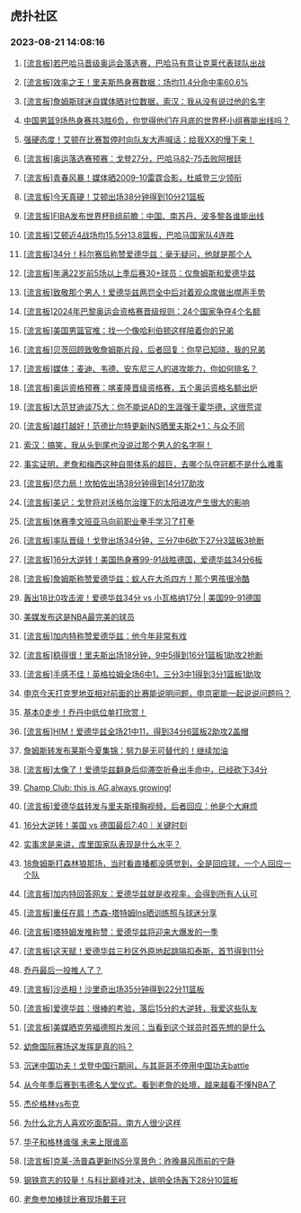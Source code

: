 ## 虎扑社区 
### 2023-08-21 14:08:16

1. [[流言板]若巴哈马晋级奥运会落选赛，巴哈马有意让克莱代表球队出战](https://bbs.hupu.com/61768178.html)

2. [[流言板]效率之王！里夫斯热身赛数据：场均11.4分命中率60.6%](https://bbs.hupu.com/61768312.html)

3. [[流言板]詹姆斯球迷自媒体晒对位数据，索汉：我从没有说过他的名字](https://bbs.hupu.com/61769156.html)

4. [中国男篮9场热身赛共3胜6负，你觉得他们在月底的世界杯小组赛能出线吗？](https://bbs.hupu.com/61769092.html)

5. [强硬态度！艾顿在比赛暂停时向队友大声喊话：给我XX的慢下来！](https://bbs.hupu.com/61768808.html)

6. [[流言板]奥运落选赛预赛：戈登27分，巴哈马82-75击败阿根廷](https://bbs.hupu.com/61767705.html)

7. [[流言板]青春风暴！媒体晒2009-10雷霆合影，杜威登三少领衔](https://bbs.hupu.com/61768418.html)

8. [[流言板]今天真硬！艾顿出场38分钟得到10分21篮板](https://bbs.hupu.com/61767815.html)

9. [[流言板]FIBA发布世界杯B组前瞻：中国、南苏丹、波多黎各谁能出线](https://bbs.hupu.com/61768172.html)

10. [[流言板]艾顿近4战场均15.5分13.8篮板，巴哈马国家队4连胜](https://bbs.hupu.com/61768822.html)

11. [[流言板]34分！科尔赛后称赞爱德华兹：毫无疑问，他就是那个人](https://bbs.hupu.com/61765776.html)

12. [[流言板]年满22岁前5场以上季后赛30+球员：仅詹姆斯和爱德华兹](https://bbs.hupu.com/61766295.html)

13. [[流言板]致敬那个男人！爱德华兹两罚全中后对着观众席做出噤声手势](https://bbs.hupu.com/61765756.html)

14. [[流言板]2024年巴黎奥运会资格赛晋级规则：24个国家争夺4个名额](https://bbs.hupu.com/61769614.html)

15. [[流言板]美国男篮官推：找一个像哈利伯顿这样陪着你的兄弟](https://bbs.hupu.com/61765635.html)

16. [[流言板]贝茨回顾致敬詹姆斯片段，后者回复：你早已知晓，我的兄弟](https://bbs.hupu.com/61765866.html)

17. [[流言板]媒体：麦迪、韦德、安东尼三人的进攻能力，你如何排名？](https://bbs.hupu.com/61768510.html)

18. [[流言板]奥运资格预赛：喀麦隆晋级资格赛，五个奥运资格名额出炉](https://bbs.hupu.com/61768639.html)

19. [[流言板]大范甘迪谈75大：你不能说AD的生涯强于霍华德，这很荒谬](https://bbs.hupu.com/61767152.html)

20. [[流言板]越打越好！范德比尔特更新INS晒里夫斯2+1：与众不同](https://bbs.hupu.com/61766561.html)

21. [索汉：搞笑，我从头到尾也没说过那个男人的名字啊！](https://bbs.hupu.com/61766903.html)

22. [事实证明，老詹和梅西这种自带体系的超巨，去哪个队夺冠都不是什么难事](https://bbs.hupu.com/61769225.html)

23. [[流言板]尽力局！坎帕佐出场38分钟得到14分17助攻](https://bbs.hupu.com/61767960.html)

24. [[流言板]美记：戈登将对沃格尔治理下的太阳进攻产生很大的影响](https://bbs.hupu.com/61768334.html)

25. [[流言板]休赛季文班亚马向前职业拳手学习了打拳](https://bbs.hupu.com/61766264.html)

26. [[流言板]率队晋级！戈登出场34分钟，三分7中6砍下27分3篮板3抢断](https://bbs.hupu.com/61767747.html)

27. [[流言板]16分大逆转！美国热身赛99-91战胜德国，爱德华兹34分6板](https://bbs.hupu.com/61764877.html)

28. [[流言板]詹姆斯称赞爱德华兹：蚁人在大杀四方！那个男孩很冷酷](https://bbs.hupu.com/61765202.html)

29. [轰出18比0攻击波！爱德华兹34分 vs 小瓦格纳17分 | 美国99-91德国](https://bbs.hupu.com/61765248.html)

30. [美媒发布这是NBA最完美的球员](https://bbs.hupu.com/61768197.html)

31. [[流言板]加内特称赞爱德华兹：他今年非常有戏](https://bbs.hupu.com/61766387.html)

32. [[流言板]稳得很！里夫斯出场18分钟，9中5得到16分1篮板1助攻2抢断](https://bbs.hupu.com/61764976.html)

33. [[流言板]手感不佳！英格拉姆全场6中1，三分3中1得到3分1篮板1助攻](https://bbs.hupu.com/61765076.html)

34. [申京今天打克罗地亚相对前面的比赛能说明问题，申京密能一起说说问题吗？](https://bbs.hupu.com/61766852.html)

35. [基本0走步！乔丹中低位单打欣赏！](https://bbs.hupu.com/61768402.html)

36. [[流言板]HIM！爱德华兹全场21中11，得到34分6篮板2助攻2盖帽](https://bbs.hupu.com/61764963.html)

37. [詹姆斯转发布莱斯今夏集锦：努力是无可替代的！继续加油](https://bbs.hupu.com/61765232.html)

38. [[流言板]太像了！爱德华兹翻身后仰滞空折叠出手命中，已经砍下34分](https://bbs.hupu.com/61764773.html)

39. [Champ Club: this is AG,always growing!](https://bbs.hupu.com/61764398.html)

40. [[流言板]爱德华兹转发与里夫斯撞胸视频，后者回应：他是个大麻烦](https://bbs.hupu.com/61770000.html)

41. [16分大逆转！美国 vs 德国最后7:40｜关键时刻](https://bbs.hupu.com/61765798.html)

42. [实事求是来讲，库里国家队表现是什么水平？](https://bbs.hupu.com/61769185.html)

43. [18詹姆斯打森林狼那场，当时看直播都没感觉到，全是回应球，一个人回应一个队](https://bbs.hupu.com/61765884.html)

44. [[流言板]加内特回答网友：爱德华兹就是收视率，会得到所有人认可](https://bbs.hupu.com/61766446.html)

45. [[流言板]重任在肩！杰森-塔特姆Ins晒训练照与球迷分享](https://bbs.hupu.com/61769167.html)

46. [[流言板]塔特姆发推称赞：爱德华兹将迎来大爆发的一季](https://bbs.hupu.com/61765405.html)

47. [[流言板]这天赋！爱德华兹三秒区外原地起跳隔扣泰斯，首节得到11分](https://bbs.hupu.com/61763132.html)

48. [乔丹最后一投推人了？](https://bbs.hupu.com/61768144.html)

49. [[流言板]沙丞相！沙里奇出场35分钟得到22分11篮板](https://bbs.hupu.com/61765526.html)

50. [[流言板]爱德华兹：很棒的考验，落后15分的大逆转，我爱这些队友](https://bbs.hupu.com/61766208.html)

51. [[流言板]美媒晒克劳福德照片发问：当看到这个球员时首先想的是什么](https://bbs.hupu.com/61768637.html)

52. [幼詹国际赛场这发挥是真的吗？](https://bbs.hupu.com/61768346.html)

53. [沉迷中国功夫！戈登中国行期间，与其哥哥不停用中国功夫battle](https://bbs.hupu.com/61769785.html)

54. [从今年季后赛到韦德名人堂仪式。看到老詹的处境，越来越看不懂NBA了](https://bbs.hupu.com/61766839.html)

55. [杰伦格林vs布克](https://bbs.hupu.com/61766522.html)

56. [为什么北方人喜欢吃面配蒜，南方人很少这样](https://bbs.hupu.com/61767765.html)

57. [华子和格林谁强 未来上限谁高](https://bbs.hupu.com/61769750.html)

58. [[流言板]克莱-汤普森更新INS分享景色：昨晚暴风雨前的宁静](https://bbs.hupu.com/61769803.html)

59. [钢铁意志的较量！与科比巅峰对决，姚明全场轰下28分10篮板](https://bbs.hupu.com/61766802.html)

60. [老詹参加棒球比赛现场戴王冠](https://bbs.hupu.com/61768533.html)

